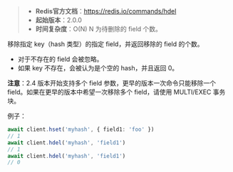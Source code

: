 > - **Redis官方文档**：https://redis.io/commands/hdel
> - **起始版本**：2.0.0
> - **时间复杂度**：O(N) N 为待删除的 field 个数。

移除指定 key（hash 类型）的指定 field，并返回移除的 field 的个数。

- 对于不存在的 field 会被忽略。
- 如果 key 不存在，会被认为是个空的 hash，并且返回 0。

**注意**：2.4 版本开始支持多个 field 参数，更早的版本一次命令只能移除一个 field。如果在更早的版本中希望一次移除多个 field，请使用 MULTI/EXEC 事务块。

例子：

```typescript
await client.hset('myhash', { field1: 'foo' })
// 1
await client.hdel('myhash', 'field1')
// 1
await client.hdel('myhash', 'field1')
// 0
```
